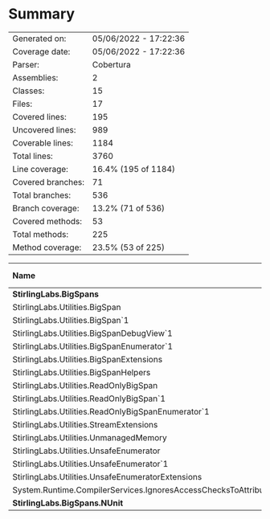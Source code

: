﻿# Summary
|||
|:---|:---|
| Generated on: | 05/06/2022 - 17:22:36 |
| Coverage date: | 05/06/2022 - 17:22:36 |
| Parser: | Cobertura |
| Assemblies: | 2 |
| Classes: | 15 |
| Files: | 17 |
| Covered lines: | 195 |
| Uncovered lines: | 989 |
| Coverable lines: | 1184 |
| Total lines: | 3760 |
| Line coverage: | 16.4% (195 of 1184) |
| Covered branches: | 71 |
| Total branches: | 536 |
| Branch coverage: | 13.2% (71 of 536) |
| Covered methods: | 53 |
| Total methods: | 225 |
| Method coverage: | 23.5% (53 of 225) |

|**Name**|**Covered**|**Uncovered**|**Coverable**|**Total**|**Line coverage**|**Covered**|**Total**|**Branch coverage**|**Covered**|**Total**|**Method coverage**|
|:---|---:|---:|---:|---:|---:|---:|---:|---:|---:|---:|---:|
|**StirlingLabs.BigSpans**|**195**|**989**|**1184**|**5665**|**16.4%**|**71**|**536**|**13.2%**|**53**|**225**|**23.5%**|
|StirlingLabs.Utilities.BigSpan|0|41|41|928|0%|0|14|0%|0|7|0%|
|StirlingLabs.Utilities.BigSpan`1|113|88|201|928|56.2%|51|116|43.9%|27|49|55.1%|
|StirlingLabs.Utilities.BigSpanDebugView`1|0|9|9|36|0%|0|2|0%|0|6|0%|
|StirlingLabs.Utilities.BigSpanEnumerator`1|0|9|9|47|0%|0|2|0%|0|3|0%|
|StirlingLabs.Utilities.BigSpanExtensions|26|129|155|512|16.7%|9|86|10.4%|6|39|15.3%|
|StirlingLabs.Utilities.BigSpanHelpers|16|398|414|910|3.8%|5|170|2.9%|6|13|46.1%|
|StirlingLabs.Utilities.ReadOnlyBigSpan|0|12|12|782|0%|0|8|0%|0|4|0%|
|StirlingLabs.Utilities.ReadOnlyBigSpan`1|0|177|177|782|0%|0|102|0%|0|47|0%|
|StirlingLabs.Utilities.ReadOnlyBigSpanEnumerator`1|0|9|9|47|0%|0|2|0%|0|3|0%|
|StirlingLabs.Utilities.StreamExtensions|0|14|14|32|0%|0|6|0%|0|2|0%|
|StirlingLabs.Utilities.UnmanagedMemory|17|30|47|123|36.1%|3|10|30%|3|10|30%|
|StirlingLabs.Utilities.UnsafeEnumerator|1|4|5|195|20%|0|0||1|5|20%|
|StirlingLabs.Utilities.UnsafeEnumerator`1|17|35|52|195|32.6%|2|2|100%|9|27|33.3%|
|StirlingLabs.Utilities.UnsafeEnumeratorExtensions|5|31|36|133|13.8%|1|16|6.2%|1|8|12.5%|
|System.Runtime.CompilerServices.IgnoresAccessChecksToAttribute|0|3|3|15|0%|0|0||0|2|0%|
|**StirlingLabs.BigSpans.NUnit**|**0**|**0**|**0**|**0**|****|**0**|**0**|****|**0**|**0**|****|
